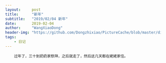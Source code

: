 ```yaml
---
layout:     post
title:      "新年"
subtitle:   "2019/02/04 新年"
date:       2019-02-04
author:     "WangXiaoDong"
header-img: "https://github.com/Dongzhixiao/PictureCache/blob/master/diaryPic/20190204.jpg?raw=true"
tags:
    - 日记
---
```



```
    过年了，三十到奶奶家祭拜，之后就走了，然后这几天都在姥姥家住。
```

